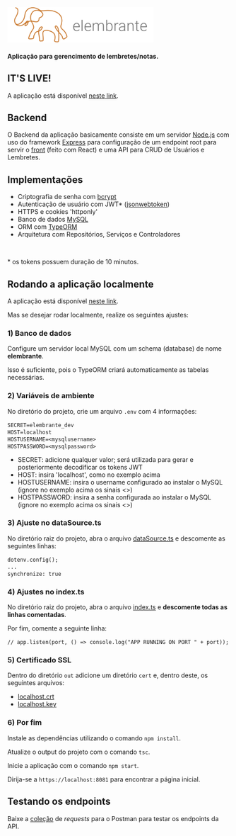 <img src='./src/images/ElembranteLogo.png' width=330>

#### Aplicação para gerencimento de lembretes/notas.

## IT'S LIVE!

A aplicação está disponível [neste link](https://elembrante.vercel.app/).

## Backend

O Backend da aplicação basicamente consiste em um servidor [Node.js](https://nodejs.org/en) com uso do framework [Express](https://expressjs.com/pt-br/) para configuração de um endpoint root para servir o [front](https://github.com/jtspinelli/elembrante-react) (feito com React) e uma API para CRUD de Usuários e Lembretes.

## Implementações

- Criptografia de senha com [bcrypt](https://www.npmjs.com/package/bcrypt)
- Autenticação de usuário com JWT* ([jsonwebtoken](https://www.npmjs.com/package/jsonwebtoken))
- HTTPS e cookies 'httponly'
- Banco de dados [MySQL](https://www.mysql.com/)
- ORM com [TypeORM](https://typeorm.io/)
- Arquitetura com Repositórios, Serviços e Controladores

<br>

\* os tokens possuem duração de 10 minutos.

## Rodando a aplicação localmente

A aplicação está disponível [neste link](https://elembrante.vercel.app/).

Mas se desejar rodar localmente, realize os seguintes ajustes:

### 1) Banco de dados

Configure um servidor local MySQL com um schema (database) de nome **elembrante**.

Isso é suficiente, pois o TypeORM criará automaticamente as tabelas necessárias.

### 2) Variáveis de ambiente

No diretório do projeto, crie um arquivo `.env` com 4 informações:

```
SECRET=elembrante_dev 
HOST=localhost
HOSTUSERNAME=<mysqlusername>
HOSTPASSWORD=<mysqlpassword>
```

- SECRET: adicione qualquer valor; será utilizada para gerar e posteriormente decodificar os tokens JWT
- HOST: insira 'localhost', como no exemplo acima
- HOSTUSERNAME: insira o username configurado ao instalar o MySQL (ignore no exemplo acima os sinais <>)
- HOSTPASSWORD: insira a senha configurada ao instalar o MySQL (ignore no exemplo acima os sinais <>)

### 3) Ajuste no dataSource.ts

No diretório raiz do projeto, abra o arquivo [dataSource.ts](https://github.com/jtspinelli/elembrante-backend/blob/master/src/dataSource.ts#L7) e descomente as seguintes linhas:

```JS
dotenv.config();
...
synchronize: true
```

### 4) Ajustes no index.ts

No diretório raiz do projeto, abra o arquivo [index.ts](https://github.com/jtspinelli/elembrante-backend/blob/master/src/index.ts) e **descomente todas as linhas comentadas**.

Por fim, comente a seguinte linha:

```JS
// app.listen(port, () => console.log("APP RUNNING ON PORT " + port));
```

### 5) Certificado SSL

Dentro do diretório `out` adicione um diretório `cert` e, dentro deste, os seguintes arquivos:

- [localhost.crt](https://drive.google.com/file/d/1veFWsZAqIo8ImnMF0Uj_a1uQO7L3lqNO/view?usp=share_link)
- [localhost.key](https://drive.google.com/file/d/1dSiFidCFtZv171C3JIZVe0TAC20KnEaH/view?usp=share_link)


### 6) Por fim

Instale as dependências utilizando o comando `npm install`.

Atualize o output do projeto com o comando `tsc`.

Inicie a aplicação com o comando `npm start`.

Dirija-se a `https://localhost:8081` para encontrar a página inicial.

## Testando os endpoints

Baixe a [coleção](https://drive.google.com/file/d/1AFydxLs-STYykDWChfveuvSfpsuS2rYF/view?usp=share_link) de _requests_ para o Postman para testar os endpoints da API.
